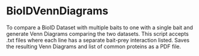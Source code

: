 # BioIDVennDiagrams
To compare a BioID Dataset with multiple baits to one with a single bait and 
generate Venn Diagrams comparing the two datasets. This script accepts .txt 
files where each line has a separate bait-prey interaction listed. Saves the
resulting Venn Diagrams and list of common proteins as a PDF file.
